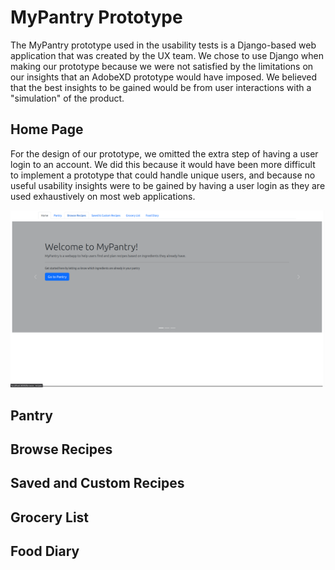 # MyPantry Prototype

The MyPantry prototype used in the usability tests is a Django-based web application that was created by the UX team. We chose to use Django when making our prototype because we were not satisfied by the limitations on our insights that an AdobeXD prototype would have imposed. We believed that the best insights to be gained would be from user interactions with a "simulation" of the product.

## Home Page

For the design of our prototype, we omitted the extra step of having a user login to an account. We did this because it would have been more difficult to implement a prototype that could handle unique users, and because no useful usability insights were to be gained by having a user login as they are used exhaustively on most web applications.

![](prototype_home.png)



## Pantry 

## Browse Recipes

## Saved and Custom Recipes

## Grocery List

## Food Diary